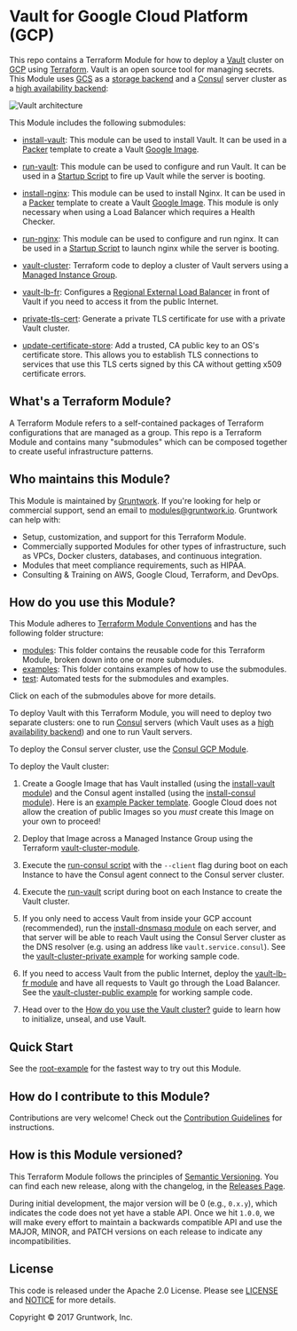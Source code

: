 # Vault for Google Cloud Platform (GCP)

This repo contains a Terraform Module for how to deploy a [Vault](https://www.vaultproject.io/) cluster on 
[GCP](https://cloud.google.com/) using [Terraform](https://www.terraform.io/). Vault is an open source tool for managing
secrets. This Module uses [GCS](https://cloud.google.com/storage/) as a [storage backend](
https://www.vaultproject.io/docs/configuration/storage/index.html) and a [Consul](https://www.consul.io) 
server cluster as a [high availability backend](https://www.vaultproject.io/docs/concepts/ha.html):

![Vault architecture](https://github.com/hashicorp/terraform-google-vault/blob/master/_docs/architecture.png?raw=true)

This Module includes the following submodules:

* [install-vault](https://github.com/hashicorp/terraform-google-vault/tree/master/modules/install-valut): This module can be used to install Vault. It can be used in a 
  [Packer](https://www.packer.io/) template to create a Vault 
  [Google Image](https://cloud.google.com/compute/docs/images).

* [run-vault](https://github.com/hashicorp/terraform-google-vault/tree/master/modules/run-vault): This module can be used to configure and run Vault. It can be used in a 
  [Startup Script](https://cloud.google.com/compute/docs/startupscript) 
  to fire up Vault while the server is booting.

* [install-nginx](https://github.com/hashicorp/terraform-google-vault/tree/master/modules/install-valut): This module can be used to install Nginx. It can be used in a 
  [Packer](https://www.packer.io/) template to create a Vault 
  [Google Image](https://cloud.google.com/compute/docs/images). This module is only necessary when using
  a Load Balancer which requires a Health Checker.

* [run-nginx](https://github.com/hashicorp/terraform-google-vault/tree/master/modules/run-vault): This module can be used to configure and run nginx. It can be used in a 
  [Startup Script](https://cloud.google.com/compute/docs/startupscript) 
  to launch nginx while the server is booting.

* [vault-cluster](https://github.com/hashicorp/terraform-google-vault/tree/master/modules/vault-cluster): Terraform code to deploy a cluster of Vault servers using a [Managed Instance
  Group](https://cloud.google.com/compute/docs/instance-groups/).
    
* [vault-lb-fr](https://github.com/hashicorp/terraform-google-vault/tree/master/modules/vault-elb): Configures a [Regional External Load Balancer](https://cloud.google.com/compute/docs/load-balancing/)
  in front of Vault if you need to access it from the public Internet.
   
* [private-tls-cert](https://github.com/hashicorp/terraform-google-vault/tree/master/modules/private-tls-cert): Generate a private TLS certificate for use with a private Vault 
  cluster.
   
* [update-certificate-store](https://github.com/hashicorp/terraform-google-vault/tree/master/modules/update-certificate-store): Add a trusted, CA public key to an OS's 
  certificate store. This allows you to establish TLS connections to services that use this TLS certs signed by this
  CA without getting x509 certificate errors.
   



## What's a Terraform Module?

A Terraform Module refers to a self-contained packages of Terraform configurations that are managed as a group. This repo
is a Terraform Module and contains many "submodules" which can be composed together to create useful infrastructure patterns. 
 
 
 
## Who maintains this Module?

This Module is maintained by [Gruntwork](http://www.gruntwork.io/). If you're looking for help or commercial 
support, send an email to [modules@gruntwork.io](mailto:modules@gruntwork.io?Subject=Vault%20Module). 
Gruntwork can help with:

* Setup, customization, and support for this Terraform Module.
* Commercially supported Modules for other types of infrastructure, such as VPCs, Docker clusters, databases, and continuous integration.
* Modules that meet compliance requirements, such as HIPAA.
* Consulting & Training on AWS, Google Cloud, Terraform, and DevOps.



## How do you use this Module?

This Module adheres to [Terraform Module Conventions](https://www.terraform.io/docs/modules/index.html) and has the
following folder structure:

* [modules](https://github.com/hashicorp/terraform-google-vault/tree/master/modules): This folder contains the reusable code for this Terraform Module, broken down into one or more submodules.
* [examples](https://github.com/hashicorp/terraform-google-vault/tree/master/examples): This folder contains examples of how to use the submodules.
* [test](https://github.com/hashicorp/terraform-google-vault/tree/master/test): Automated tests for the submodules and examples.

Click on each of the submodules above for more details.

To deploy Vault with this Terraform Module, you will need to deploy two separate clusters: one to run 
[Consul](https://www.consul.io/) servers (which Vault uses as a [high availability 
backend](https://www.vaultproject.io/docs/concepts/ha.html)) and one to run Vault servers. 

To deploy the Consul server cluster, use the [Consul GCP Module](https://github.com/gruntwork-io/terraform-google-consul). 

To deploy the Vault cluster:

1. Create a Google Image that has Vault installed (using the [install-vault module](https://github.com/hashicorp/terraform-google-vault/tree/master/modules/install-vault)) and the Consul
   agent installed (using the [install-consul 
   module](https://github.com/gruntwork-io/terraform-google-consul/tree/master/modules/install-consul)). Here is an 
   [example Packer template](https://github.com/hashicorp/terraform-google-vault/tree/master/examples/vault-consul-image). Google Cloud does not allow the creation of public Images
   so you _must_ create this Image on your own to proceed!

1. Deploy that Image across a Managed Instance Group using the Terraform [vault-cluster-module](https://github.com/hashicorp/terraform-google-vault/tree/master/modules/vault-cluster). 

1. Execute the [run-consul script](https://github.com/gruntwork-io/terraform-google-consul/tree/master/modules/run-consul)
   with the `--client` flag during boot on each Instance to have the Consul agent connect to the Consul server cluster. 

1. Execute the [run-vault](https://github.com/hashicorp/terraform-google-vault/tree/master/modules/run-vault) script during boot on each Instance to create the Vault cluster. 

1. If you only need to access Vault from inside your GCP account (recommended), run the [install-dnsmasq 
   module](https://github.com/gruntwork-io/terraform-google-consul/tree/master/modules/install-dnsmasq) on each server,
   and that server will be able to reach Vault using the Consul Server cluster as the DNS resolver (e.g. using an address 
   like `vault.service.consul`). See the [vault-cluster-private example](https://github.com/hashicorp/terraform-google-vault/tree/master/examples/vault-cluster-private) for working 
   sample code.

1. If you need to access Vault from the public Internet, deploy the [vault-lb-fr module](https://github.com/hashicorp/terraform-google-vault/tree/master/modules/vault-lb-fr) and have
   all requests to Vault go through the Load Balancer. See the [vault-cluster-public example](https://github.com/hashicorp/terraform-google-vault/tree/master/examples/vault-cluster-public)
   for working sample code.

1. Head over to the [How do you use the Vault cluster?](https://github.com/hashicorp/terraform-google-vault/tree/master/modules/vault-cluster#how-do-you-use-the-vault-cluster) guide
   to learn how to initialize, unseal, and use Vault.

 
 
## Quick Start

See the [root-example](https://github.com/hashicorp/terraform-google-vault/tree/master/examples/root-example) for the fastest way to try out this Module.



## How do I contribute to this Module?

Contributions are very welcome! Check out the [Contribution Guidelines](https://github.com/hashicorp/terraform-google-vault/tree/master/CONTRIBUTING.md) for instructions.



## How is this Module versioned?

This Terraform Module follows the principles of [Semantic Versioning](http://semver.org/). You can find each new release, 
along with the changelog, in the [Releases Page](../../releases). 

During initial development, the major version will be 0 (e.g., `0.x.y`), which indicates the code does not yet have a 
stable API. Once we hit `1.0.0`, we will make every effort to maintain a backwards compatible API and use the MAJOR, 
MINOR, and PATCH versions on each release to indicate any incompatibilities. 



## License

This code is released under the Apache 2.0 License. Please see [LICENSE](https://github.com/hashicorp/terraform-google-vault/tree/master/LICENSE) and [NOTICE](https://github.com/hashicorp/terraform-google-vault/tree/master/NOTICE) for more 
details.

Copyright &copy; 2017 Gruntwork, Inc.

